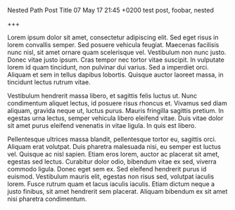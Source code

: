 Nested Path Post Title
07 May 17 21:45 +0200
test post, foobar, nested

+++

Lorem ipsum dolor sit amet, consectetur adipiscing elit. Sed eget risus in lorem convallis semper.
Sed posuere vehicula feugiat. Maecenas facilisis nunc nisl, sit amet ornare quam scelerisque vel.
Vestibulum non nunc justo. Donec vitae justo ipsum. Cras tempor nec tortor vitae suscipit.
In vulputate lorem id quam tincidunt, non pulvinar dui varius. Sed a imperdiet orci.
Aliquam et sem in tellus dapibus lobortis. Quisque auctor laoreet massa, in tincidunt lectus rutrum vitae.

Vestibulum hendrerit massa libero, et sagittis felis luctus ut. Nunc condimentum aliquet lectus,
id posuere risus rhoncus et. Vivamus sed diam aliquam, gravida neque ut, luctus purus.
Mauris fringilla sagittis pretium. In egestas urna lectus, semper vehicula libero eleifend vitae.
Duis vitae dolor sit amet purus eleifend venenatis in vitae ligula. In quis est libero.

Pellentesque ultrices massa blandit, pellentesque tortor eu, sagittis orci. Aliquam erat volutpat.
Duis pharetra malesuada nisi, eu semper est luctus vel. Quisque ac nisl sapien. Etiam eros lorem,
auctor ac placerat sit amet, egestas sed lectus. Curabitur dolor odio, bibendum vitae ex sed, viverra commodo ligula.
Donec eget sem ex. Sed eleifend hendrerit purus id euismod. Vestibulum mauris elit, egestas non risus sed,
volutpat iaculis lorem. Fusce rutrum quam et lacus iaculis iaculis. Etiam dictum neque a justo finibus,
sit amet hendrerit sem placerat. Aliquam bibendum ex sit amet nisi pharetra condimentum.
